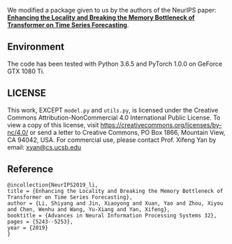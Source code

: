 
We modified a package given to us by the authors of the NeurIPS paper: **[Enhancing the Locality and Breaking the Memory Bottleneck of Transformer on Time Series Forecasting]([https://arxiv.org/pdf/1907.00235.pdf](https://arxiv.org/pdf/1907.00235.pdf))**.


## Environment
The code has been tested with Python 3.6.5 and PyTorch 1.0.0 on GeForce GTX 1080 Ti.

## LICENSE
This work, EXCEPT `model.py` and `utils.py`, is licensed under the Creative Commons Attribution-NonCommercial 4.0 International Public License. To view a copy of this license, visit https://creativecommons.org/licenses/by-nc/4.0/ or send a letter to Creative Commons, PO Box 1866, Mountain View, CA 94042, USA. For commercial use, please contact Prof. Xifeng Yan by email: xyan@cs.ucsb.edu

## Reference


```
@incollection{NeurIPS2019_li,
title = {Enhancing the Locality and Breaking the Memory Bottleneck of Transformer on Time Series Forecasting},
author = {Li, Shiyang and Jin, Xiaoyong and Xuan, Yao and Zhou, Xiyou and Chen, Wenhu and Wang, Yu-Xiang and Yan, Xifeng},
booktitle = {Advances in Neural Information Processing Systems 32},
pages = {5243--5253},
year = {2019}
}
```
